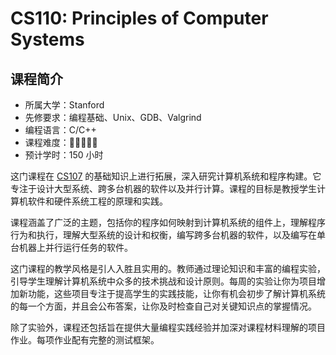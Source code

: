 # CS110: Principles of Computer Systems

## 课程简介

- 所属大学：Stanford
- 先修要求：编程基础、Unix、GDB、Valgrind
- 编程语言：C/C++
- 课程难度：🌟🌟🌟🌟🌟
- 预计学时：150 小时

这门课程在 [CS107](https://web.stanford.edu/class/archive/cs/cs107/cs107.1246/calendar) 的基础知识上进行拓展，深入研究计算机系统和程序构建。它专注于设计大型系统、跨多台机器的软件以及并行计算。课程的目标是教授学生计算机软件和硬件系统工程的原理和实践。

课程涵盖了广泛的主题，包括你的程序如何映射到计算机系统的组件上，理解程序行为和执行，理解大型系统的设计和权衡，编写跨多台机器的软件，以及编写在单台机器上并行运行任务的软件。

这门课程的教学风格是引人入胜且实用的。教师通过理论知识和丰富的编程实验，引导学生理解计算机系统中众多的技术挑战和设计原则。每周的实验让你为项目增加新功能，这些项目专注于提高学生的实践技能，让你有机会初步了解计算机系统的每一个方面，并且会公布答案，让你及时检查自己对关键知识点的掌握情况。

除了实验外，课程还包括旨在提供大量编程实践经验并加深对课程材料理解的项目作业。每项作业配有完整的测试框架。
